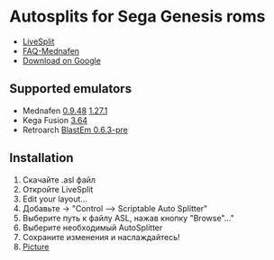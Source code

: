 
# Autosplits for Sega Genesis roms
- [LiveSplit](https://github.com/LiveSplit/LiveSplit/releases "LiveSplit on github")
- [FAQ-Mednafen](https://github.com/PakLomak/FAQ-Mednafen "Link on github")
- [Download on Google](https://drive.google.com/drive/folders/1ix3xfBxoVDZEmxUtok1llSrFGDg78VK_?usp=sharing "Link on Google")
## Supported emulators
- Mednafen [0.9.48](https://forum.fobby.net/index.php?t=msg&goto=5224&#msg_5224 "Download") [1.27.1](https://mednafen.github.io/releases "Download")
- Kega Fusion [3.64](https://segaretro.org/Kega_Fusion "Download")
- Retroarch [BlastEm 0.6.3-pre](https://buildbot.libretro.com/stable/ "Download")
## Installation
1. Скачайте .asl файл
2. Откройте LiveSplit
3. Edit your layout...
4. Добавьте -> "Control –> Scriptable Auto Splitter"
5. Выберите путь к файлу ASL, нажав кнопку "Browse"..."
6. Выберите необходимый AutoSplitter
7. Сохраните изменения и наслаждайтесь!
8. [Picture](https://imgur.com/a/es27LEc)
